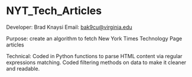 # NYT_Tech_Articles
Developer: Brad Knaysi
Email: bak9cu@virginia.edu

Purpose: create an algorithm to fetch New York Times Technology Page articles

Technical: Coded in Python functions to parse HTML content via regular expressions matching. Coded filtering methods on data to make it cleaner and readable.
